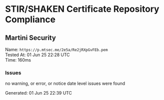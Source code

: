 # STIR/SHAKEN Certificate Repository Compliance

## Martini Security

Name: `https://p.mtsec.me/2e5a/Re2jRXpGvFEb.pem`\
Tested At: 01 Jun 25 22:28 UTC\
Time: 160ms

### Issues

no warning, or error, or notice date level issues were found

Generated: 01 Jun 25 22:39 UTC